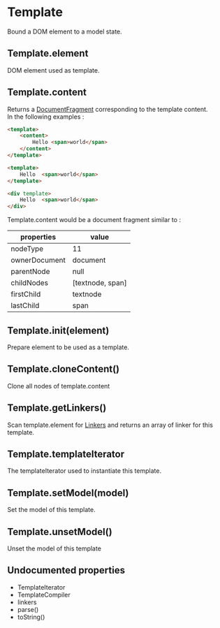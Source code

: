 Template
=============

Bound a DOM element to a model state.

## Template.element

DOM element used as template.

## Template.content

Returns a [DocumentFragment](https://developer.mozilla.org/en/docs/Web/API/DocumentFragment) corresponding to the template content.  
In the following examples : 

```html
<template>
	<content>
		Hello <span>world</span>
	</content>
</template>

<template>
	Hello  <span>world</span>
</template>

<div template>
	Hello  <span>world</span>
</div>
```

Template.content would be a document fragment similar to :

properties 		| value
-----------------------	| ------------------------
nodeType		| 11
ownerDocument		| document
parentNode		| null
childNodes		| [textnode, span]
firstChild		| textnode
lastChild		| span


## Template.init(element)

Prepare element to be used as a template.

## Template.cloneContent()

Clone all nodes of template.content

## Template.getLinkers()

Scan template.element for [Linkers](./TemplateCompiler) and returns an array of linker for this template.

## Template.templateIterator

The templateIterator used to instantiate this template.

## Template.setModel(model)

Set the model of this template.

## Template.unsetModel()

Unset the model of this template

## Undocumented properties

- TemplateIterator
- TemplateCompiler
- linkers
- parse()
- toString()
